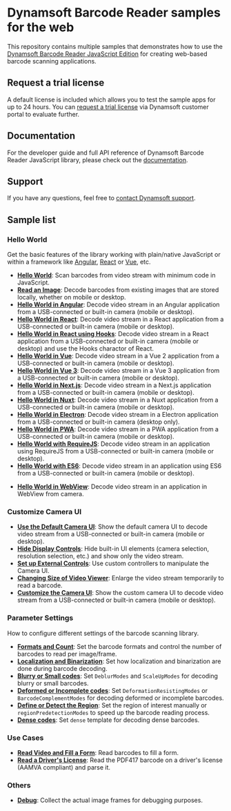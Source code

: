 # Dynamsoft Barcode Reader samples for the web

This repository contains multiple samples that demonstrates how to use the [Dynamsoft Barcode Reader JavaScript Edition](https://www.dynamsoft.com/barcode-reader/sdk-javascript/?utm_source=sampleReadme) for creating web-based barcode scanning applications.

## Request a trial license

A default license is included which allows you to test the sample apps for up to 24 hours. You can [request a trial license](https://www.dynamsoft.com/customer/license/trialLicense?product=dbr&package=js&utm_source=sampleReadme) via Dynamsoft customer portal to evaluate further.

## Documentation

For the developer guide and full API reference of Dynamsoft Barcode Reader JavaScript library, please check out the [documentation](https://www.dynamsoft.com/barcode-reader/programming/javascript/?ver=latest&utm_source=sampleReadme).

## Support

If you have any questions, feel free to [contact Dynamsoft support](https://www.dynamsoft.com/company/contact?utm_source=sampleReadme).

## Sample list

### Hello World

Get the basic features of the library working with plain/native JavaScript or within a framework like [Angular](https://angular.io/), [React](https://reactjs.org/) or [Vue](https://vuejs.org/), etc.

* [**Hello World**](https://demo.dynamsoft.com/samples/dbr/js/1.hello-world/1.hello-world.html?utm_source=sampleReadme): Scan barcodes from video stream with minimum code in JavaScript.
* [**Read an Image**](https://demo.dynamsoft.com/samples/dbr/js/1.hello-world/2.read-an-image.html?utm_source=sampleReadme): Decode barcodes from existing images that are stored locally, whether on mobile or desktop.
* [**Hello World in Angular**](https://demo.dynamsoft.com/samples/dbr/js/1.hello-world/3.read-video-angular/dist/hello-world/?utm_source=sampleReadme): Decode video stream in an Angular application from a USB-connected or built-in camera (mobile or desktop).
* [**Hello World in React**](https://demo.dynamsoft.com/samples/dbr/js/1.hello-world/4.read-video-react/build/?utm_source=sampleReadme): Decode video stream in a React application from a USB-connected or built-in camera (mobile or desktop).
* [**Hello World in React using Hooks**](https://demo.dynamsoft.com/samples/dbr/js/1.hello-world/13.read-video-react-hooks/build/?utm_source=sampleReadme): Decode video stream in a React application from a USB-connected or built-in camera (mobile or desktop) and use the Hooks charactor of React.
* [**Hello World in Vue**](https://demo.dynamsoft.com/samples/dbr/js/1.hello-world/5.read-video-vue/dist/?utm_source=sampleReadme): Decode video stream in a Vue 2 application from a USB-connected or built-in camera (mobile or desktop).
* [**Hello World in Vue 3**](https://demo.dynamsoft.com/samples/dbr/js/1.hello-world/6.read-video-vue3/dist/?utm_source=sampleReadme): Decode video stream in a Vue 3 application from a USB-connected or built-in camera (mobile or desktop).
* [**Hello World in Next.js**](https://www.dynamsoft.com/barcode-reader/programming/javascript/samples-demos/helloworld-nextjs.html?utm_source=sampleReadme): Decode video stream in a Next.js application from a USB-connected or built-in camera (mobile or desktop).
* [**Hello World in Nuxt**](https://www.dynamsoft.com/barcode-reader/programming/javascript/samples-demos/helloworld-nuxtjs.html?utm_source=sampleReadme): Decode video stream in a Nuxt application from a USB-connected or built-in camera (mobile or desktop).
* [**Hello World in Electron**](https://www.dynamsoft.com/barcode-reader/programming/javascript/samples-demos/helloworld-electron.html?utm_source=sampleReadme): Decode video stream in a Electron application from a USB-connected or built-in camera (desktop only).
* [**Hello World in PWA**](https://demo.dynamsoft.com/samples/dbr/js/1.hello-world/10.read-video-pwa/helloworld-pwa.html?utm_source=sampleReadme): Decode video stream in a PWA application from a USB-connected or built-in camera (mobile or desktop).
* [**Hello World with RequireJS**](https://demo.dynamsoft.com/samples/dbr/js/1.hello-world/11.read-video-requirejs.html?utm_source=sampleReadme): Decode video stream in an application using RequireJS from a USB-connected or built-in camera (mobile or desktop).
* [**Hello World with ES6**](https://demo.dynamsoft.com/samples/dbr/js/1.hello-world/12.read-video-es6.html?utm_source=sampleReadme): Decode video stream in an application using ES6 from a USB-connected or built-in camera (mobile or desktop).
<!-- TODO: update the link -->
* [**Hello World in WebView**](https://demo.dynamsoft.com/samples/dbr/js/1.hello-world/12.read-video-es6.html?utm_source=sampleReadme): Decode video stream in an application in WebView from camera. 
### Customize Camera UI

* [**Use the Default Camera UI**](https://demo.dynamsoft.com/samples/dbr/js/2.ui-tweaking/1.read-video-show-result.html?utm_source=sampleReadme): Show the default camera UI to decode video stream from a USB-connected or built-in camera (mobile or desktop).
* [**Hide Display Controls**](https://demo.dynamsoft.com/samples/dbr/js/2.ui-tweaking/2.read-video-no-extra-control.html?utm_source=sampleReadme): Hide built-in UI elements (camera selection, resolution selection, etc.) and show only the video stream.
* [**Set up External Controls**](https://demo.dynamsoft.com/samples/dbr/js/2.ui-tweaking/3.read-video-with-external-control.html?utm_source=sampleReadme): Use custom controllers to manipulate the Camera UI.
* [**Changing Size of Video Viewer**](https://demo.dynamsoft.com/samples/dbr/js/2.ui-tweaking/4.difference-video-size.html?utm_source=sampleReadme): Enlarge the video stream temporarily to read a barcode.
* [**Customize the Camera UI**](https://demo.dynamsoft.com/samples/dbr/js/2.ui-tweaking/5.read-video-with-custom-default-ui.html?utm_source=sampleReadme): Show the custom camera UI to decode video stream from a USB-connected or built-in camera (mobile or desktop).

### Parameter Settings

How to configure different settings of the barcode scanning library.

* [**Formats and Count**](https://demo.dynamsoft.com/samples/dbr/js/3.settings/1.barcodeFormats-expectedBarcodes.html?utm_source=sampleReadme): Set the barcode formats and control the number of barcodes to read per image/frame.
* [**Localization and Binarization**](https://demo.dynamsoft.com/samples/dbr/js/3.settings/2.localizationModes-binarizationModes.html?utm_source=sampleReadme): Set how localization and binarization are done during barcode decoding.
* [**Blurry or Small codes**](https://demo.dynamsoft.com/samples/dbr/js/3.settings/3.blurred-small-barcodes.html?utm_source=sampleReadme): Set `DeblurModes` and `ScaleUpModes` for decoding blurry or small barcodes.
* [**Deformed or Incomplete codes**](https://demo.dynamsoft.com/samples/dbr/js/3.settings/4.deformed-incomplete-barcodes.html?utm_source=sampleReadme): Set `DeformationResistingModes` or `BarcodeComplementModes` for decoding deformed or incomplete barcodes.
* [**Define or Detect the Region**](https://demo.dynamsoft.com/samples/dbr/js/3.settings/5.regionOfInterest-regionPredetection.html?utm_source=sampleReadme): Set the region of interest manually or `regionPredetectionModes` to speed up the barcode reading process.
* [**Dense codes**](https://demo.dynamsoft.com/samples/dbr/js/3.settings/6.dense-barcodes.html?utm_source=sampleReadme): Set `dense` template for decoding dense barcodes.

### Use Cases

* [**Read Video and Fill a Form**](https://demo.dynamsoft.com/samples/dbr/js/4.use-case/1.fill-a-form-with-barcode-reading.html?utm_source=sampleReadme): Read barcodes to fill a form.
* [**Read a Driver's License**](https://demo.dynamsoft.com/samples/dbr/js/4.use-case/2.read-a-drivers-license.html?utm_source=sampleReadme): Read the PDF417 barcode on a driver's license (AAMVA compliant) and parse it.

### Others

* [**Debug**](https://www.dynamsoft.com/barcode-reader/programming/javascript/samples-demos/debug.html?utm_source=sampleReadme): Collect the actual image frames for debugging purposes.
